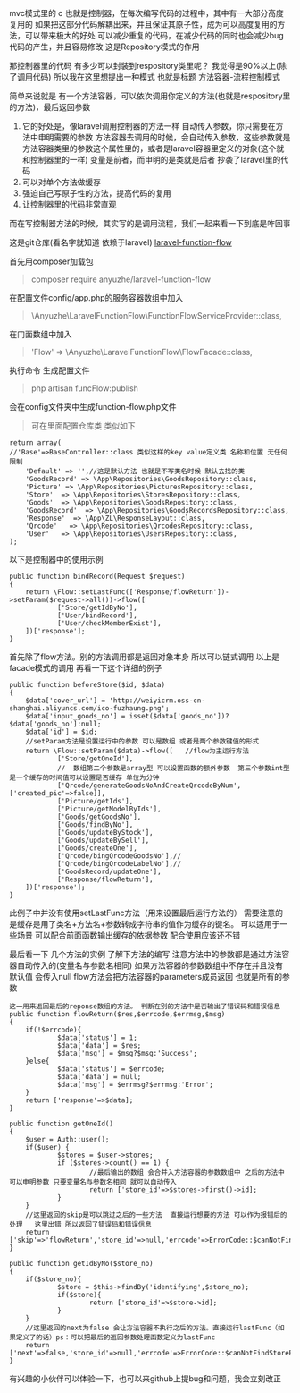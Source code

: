mvc模式里的 c 也就是控制器，在每次编写代码的过程中，其中有一大部分高度复用的
如果把这部分代码解耦出来，并且保证其原子性，成为可以高度复用的方法，可以带来极大的好处
可以减少重复的代码，在减少代码的同时也会减少bug代码的产生，并且容易修改
这是Repository模式的作用

那控制器里的代码 有多少可以封装到respository类里呢？
我觉得是90%以上(除了调用代码)
所以我在这里想提出一种模式
也就是标题 方法容器-流程控制模式

简单来说就是
有一个方法容器，可以依次调用你定义的方法(也就是respository里的方法)，最后返回参数

1. 它的好处是，像laravel调用控制器的方法一样 自动传入参数，你只需要在方法中申明需要的参数
方法容器去调用的时候，会自动传入参数，这些参数就是方法容器类里的参数这个属性里的，或者是laravel容器里定义的对象(这个就和控制器里的一样)  变量是前者，而申明的是类就是后者   抄袭了laravel里的代码
2. 可以对单个方法做缓存
3. 强迫自己写原子性的方法，提高代码的复用
4. 让控制器里的代码非常直观

而在写控制器方法的时候，其实写的是调用流程，我们一起来看一下到底是咋回事

这是git仓库(看名字就知道 依赖于laravel)
[laravel-function-flow](https://github.com/anyuzhe/laravel-function-flow)

首先用composer加载包
>composer require anyuzhe/laravel-function-flow

在配置文件config/app.php的服务容器数组中加入
>\Anyuzhe\LaravelFunctionFlow\FunctionFlowServiceProvider::class,

在门面数组中加入
>'Flow'      => \Anyuzhe\LaravelFunctionFlow\FlowFacade::class,

执行命令 生成配置文件

>php artisan funcFlow:publish

会在config文件夹中生成function-flow.php文件
>可在里面配置仓库类 类似如下

````
return array(
//'Base'=>BaseController::class 类似这样的key value定义类 名称和位置 无任何限制
	'Default' => '',//这是默认方法 也就是不写类名时候 默认去找的类
	'GoodsRecord' => \App\Repositories\GoodsRepository::class,
	'Picture' => \App\Repositories\PicturesRepository::class,
	'Store'  => \App\Repositories\StoresRepository::class,
	'Goods'  => \App\Repositories\GoodsRepository::class,
	'GoodsRecord'  => \App\Repositories\GoodsRecordsRepository::class,
	'Response'  => \App\ZL\ResponseLayout::class,
	'Qrcode'   => \App\Repositories\QrcodesRepository::class,
	'User'   => \App\Repositories\UsersRepository::class,
);
````


以下是控制器中的使用示例
````
public function bindRecord(Request $request)
{
	return \Flow::setLastFunc(['Response/flowReturn'])->setParam($request->all())->flow([
			['Store/getIdByNo'],
			['User/bindRecord'],
			['User/checkMemberExist'],
	])['response'];
}
````

首先除了flow方法。别的方法调用都是返回对象本身 所以可以链式调用 以上是facade模式的调用
再看一下这个详细的例子

````
public function beforeStore($id, $data)
{
	$data['cover_url'] = 'http://weiyicrm.oss-cn-shanghai.aliyuncs.com/ico-fuzhaung.png';
	$data['input_goods_no'] = isset($data['goods_no'])?$data['goods_no']:null;
	$data['id'] = $id;
	//setParam方法是设置运行中的参数 可以是数组 或者是两个参数键值的形式
	return \Flow::setParam($data)->flow([   //flow为主运行方法
			['Store/getOneId'],
			//  数组第二个参数是array型 可以设置函数的额外参数  第三个参数int型 是一个缓存的时间值可以设置是否缓存 单位为分钟
			['Qrcode/generateGoodsNoAndCreateQrcodeByNum',['created_pic'=>false]],
			['Picture/getIds'],
			['Picture/getModelByIds'],
			['Goods/getGoodsNo'],
			['Goods/findByNo'],
			['Goods/updateByStock'],
			['Goods/updateBySell'],
			['Goods/createOne'],
			['Qrcode/bingQrcodeGoodsNo'],// 
			['Qrcode/bingQrcodeLabelNo'],// 
			['GoodsRecord/updateOne'],
			['Response/flowReturn'],
	])['response'];
}
````
此例子中并没有使用setLastFunc方法（用来设置最后运行方法的）
需要注意的是缓存是用了类名+方法名+参数转成字符串的值作为缓存的键名。
可以适用于一些场景 可以配合前面函数输出缓存的依据参数 配合使用应该还不错



最后看一下 几个方法的实例 了解下方法的编写
注意方法中的参数都是通过方法容器自动传入的(变量名与参数名相同) 如果方法容器的参数数组中不存在并且没有默认值 会传入null
flow方法会把方法容器的parameters成员返回 也就是所有的参数

````
这一用来返回最后的reponse数组的方法。 判断在别的方法中是否输出了错误码和错误信息
public function flowReturn($res,$errcode,$errmsg,$msg)
{
	if(!$errcode){
			$data['status'] = 1;
			$data['data'] = $res;
			$data['msg'] = $msg?$msg:'Success';
	}else{
			$data['status'] = $errcode;
			$data['data'] = null;
			$data['msg'] = $errmsg?$errmsg:'Error';
	}
	return ['response'=>$data];
}
````


````
public function getOneId()
{
	$user = Auth::user();
	if($user) {
			$stores = $user->stores;
			if ($stores->count() == 1) {
					//最后输出的数组 会合并入方法容器的参数数组中 之后的方法中 可以申明参数 只要变量名与参数名相同 就可以自动传入
					return ['store_id'=>$stores->first()->id];
			}
	}
	//这里返回的skip是可以跳过之后的一些方法  直接运行想要的方法 可以作为报错后的处理   这里出错 所以返回了错误码和错误信息
	return ['skip'=>'flowReturn','store_id'=>null,'errcode'=>ErrorCode::$canNotFindStoreError['code'],'errmsg'=>ErrorCode::$canNotFindStoreError['msg']];
}
````


````
public function getIdByNo($store_no)
{
	if($store_no){
			$store = $this->findBy('identifying',$store_no);
			if($store){
					return ['store_id'=>$store->id];
			}
	}
	//这里返回的next为false 会让方法容器不执行之后的方法。直接运行lastFunc（如果定义了的话）ps：可以把最后的返回参数处理函数定义为lastFunc
	return ['next'=>false,'store_id'=>null,'errcode'=>ErrorCode::$canNotFindStoreError['code'],'errmsg'=>ErrorCode::$canNotFindStoreError['msg']];
}
````

有兴趣的小伙伴可以体验一下，也可以来github上提bug和问题，我会立刻改正